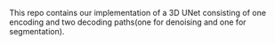 This repo contains our implementation of a 3D UNet consisting of one encoding and two decoding paths(one for denoising and one for segmentation).
